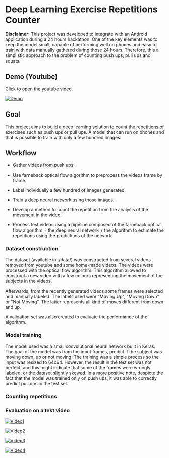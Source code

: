 # Deep Learning Exercise Repetitions Counter

**Disclaimer:** This project was developed to integrate with an Android application during a 24 hours hackathon. One of the key elements was to keep the model small, capable of performing well on phones and easy to train with data manually gathered during those 24 hours. Therefore, this a simplistic approach to the problem of counting push ups, pull ups and squats. 

## Demo (Youtube)

Click to open the youtube video.

[![Demo](https://img.youtube.com/vi/3LaeKHo5xk8/0.jpg)](https://www.youtube.com/watch?v=3LaeKHo5xk8 "Demo")
## Goal

This project aims to build a deep learning solution to count the repetitions of exercises such as push ups or pull ups. A model that can run on phones and that is possible to train with only a few hundred images. 

## Workflow 

- Gather videos from push ups 

- Use farneback optical flow algorithm to preprocess the videos frame by frame.

- Label individually a few hundred of images generated.

- Train a deep neural network using those images. 

- Develop a method to count the repetition from the analysis of the movement in the video.

- Process test videos using a pipeline composed of the farneback optical flow algorithm + the deep neural network + the algorithm to estimate the repetitions using the predictions of the network.

### Dataset construction

The dataset (available in ./data/) was constructed from several videos removed from youtube and some home-made videos. The videos were processed with the optical flow algorithm. This algorithm allowed to construct a new video with a few colours representing the movement of the subjects in the videos. 

Afterwards, from the recently generated videos some frames were selected and manually labeled. The labels used were "Moving Up", "Moving Down" or "Not Moving". The latter represents all kind of moves different from down and up. 

A validation set was also created to evaluate the performance of the algorithm. 

### Model training 

The model used was a small convolutional neural network built in Keras. The goal of the model was from the input frames, predict if the subject was moving down, up or not moving. The training was a simple process so the input was resized to 64x64. However, the result in the test set was not perfect, and this might indicate that some of the frames were wrongly labeled, or the dataset slightly skewed. In a more positive note, despicte the fact that the model was trained only on push ups, it was able to correctly predict pull ups in the test set. 

### Counting repetitions

### Evaluation on a test video

[![Video1](https://img.youtube.com/vi/wf9ZE0j2Q_o/0.jpg)](https://www.youtube.com/watch?v=wf9ZE0j2Q_o "Video 1")


[![Video2](https://img.youtube.com/vi/KHZWj_-BlIg/0.jpg)](https://www.youtube.com/watch?v=KHZWj_-BlIg "Video 2")


[![Video3](https://img.youtube.com/vi/1D_HvjxB3Ps/0.jpg)](https://www.youtube.com/watch?v=1D_HvjxB3Ps "Video 3")


[![Video4](https://img.youtube.com/vi/ShU00qFSM5g/0.jpg)](https://www.youtube.com/watch?v=ShU00qFSM5g "Video 4")

